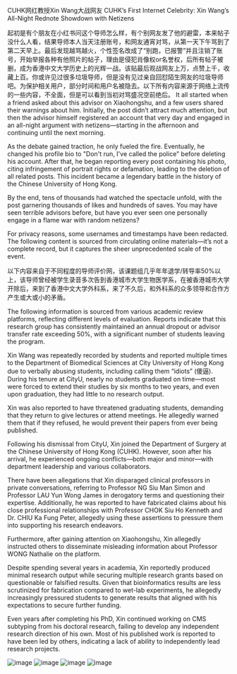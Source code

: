 
CUHK网红教授Xin Wang大战网友 CUHK’s First Internet Celebrity: Xin Wang’s All-Night Rednote Showdown with Netizens

起初是有个朋友在小红书问这个导师怎么样，有个别网友发了他的避雷，本来帖子没什么人看，结果导师本人当天注册账号，和网友通宵对骂，从第一天下午骂到了第二天早上。最后发现越骂越火，个性签名改成了“别跑，已报警”并且注销了账号，开始举报各种有他照片的帖子，理由是侵犯肖像权or名誉权，后所有帖子被删，成为香港中文大学历史上的光辉一战。该贴最后观战网友上万，点赞上千，收藏上百。你或许见过很多垃圾导师，但是没有见过亲自回怼陌生网友的垃圾导师吧。为保护相关用户，部分时间和用户名被隐去。以下所有内容来源于网络上流传的一些内容，不全面，但是可以看到当初对骂盛况空前绝后。
It all started when a friend asked about this advisor on Xiaohongshu, and a few users shared their warnings about him. Initially, the post didn’t attract much attention, but then the advisor himself registered an account that very day and engaged in an all-night argument with netizens—starting in the afternoon and continuing until the next morning.

As the debate gained traction, he only fueled the fire. Eventually, he changed his profile bio to "Don't run, I've called the police" before deleting his account. After that, he began reporting every post containing his photo, citing infringement of portrait rights or defamation, leading to the deletion of all related posts. This incident became a legendary battle in the history of the Chinese University of Hong Kong.

By the end, tens of thousands had watched the spectacle unfold, with the post garnering thousands of likes and hundreds of saves. You may have seen terrible advisors before, but have you ever seen one personally engage in a flame war with random netizens?

For privacy reasons, some usernames and timestamps have been redacted. The following content is sourced from circulating online materials—it’s not a complete record, but it captures the sheer unprecedented scale of the event.

以下内容来自于不同程度的导师评价网，该课题组几乎年年退学/转导率50%以上，该导师曾经被学生录音多次告到香港城市大学生物医学系，在被香港城市大学开除后，来到了香港中文大学外科系，来了不久后，和外科系的众多领导和合作方产生或大或小的矛盾。

The following information is sourced from various academic review platforms, reflecting different levels of evaluation. Reports indicate that this research group has consistently maintained an annual dropout or advisor transfer rate exceeding 50%, with a significant number of students leaving the program.

Xin Wang was repeatedly recorded by students and reported multiple times to the Department of Biomedical Sciences at City University of Hong Kong due to verbally abusing students, including calling them “idiots” (傻逼). During his tenure at CityU, nearly no students graduated on time—most were forced to extend their studies by six months to two years, and even upon graduation, they had little to no research output.

Xin was also reported to have threatened graduating students, demanding that they return to give lectures or attend meetings. He allegedly warned them that if they refused, he would prevent their papers from ever being published.

Following his dismissal from CityU, Xin joined the Department of Surgery at the Chinese University of Hong Kong (CUHK). However, soon after his arrival, he experienced ongoing conflicts—both major and minor—with department leadership and various collaborators.

There have been allegations that Xin disparaged clinical professors in private conversations, referring to Professor NG Siu Man Simon and Professor LAU Yun Wong James in derogatory terms and questioning their expertise. Additionally, he was reported to have fabricated claims about his close professional relationships with Professor CHOK Siu Ho Kenneth and Dr. CHIU Ka Fung Peter, allegedly using these assertions to pressure them into supporting his research endeavors.

Furthermore, after gaining attention on Xiaohongshu, Xin allegedly instructed others to disseminate misleading information about Professor WONG Nathalie on the platform.

Despite spending several years in academia, Xin reportedly produced minimal research output while securing multiple research grants based on questionable or falsified results. Given that bioinformatics results are less scrutinized for fabrication compared to wet-lab experiments, he allegedly increasingly pressured students to generate results that aligned with his expectations to secure further funding.

Even years after completing his PhD, Xin continued working on CMS subtyping from his doctoral research, failing to develop any independent research direction of his own. Most of his published work is reported to have been led by others, indicating a lack of ability to independently lead research projects.

![image](https://github.com/user-attachments/assets/feface27-39ea-44c8-b0f5-dac866da2dce)
![image](https://github.com/user-attachments/assets/8ce707c6-7927-45e2-a490-ead3388b07a9)
![image](https://github.com/user-attachments/assets/0543edca-619e-43db-a480-200d176811f8)
![image](https://github.com/user-attachments/assets/82b6c163-cec5-435b-9197-f71896991d80)




 
 
 
